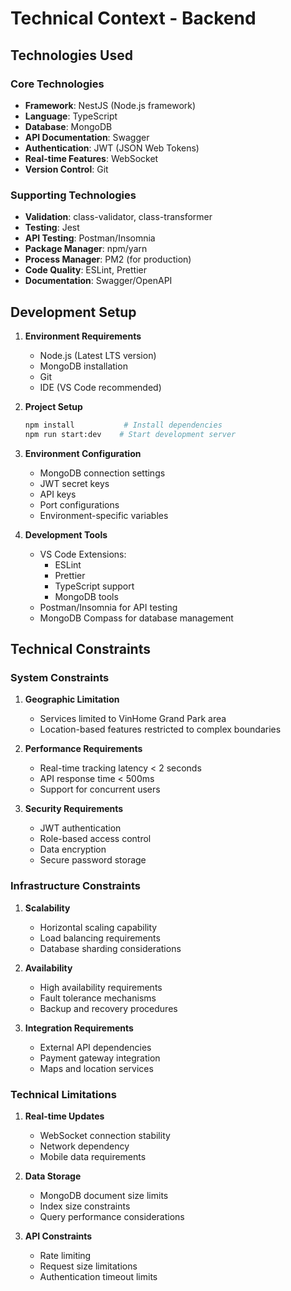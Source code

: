 # Technical Context - Backend

## Technologies Used

### Core Technologies
- **Framework**: NestJS (Node.js framework)
- **Language**: TypeScript
- **Database**: MongoDB
- **API Documentation**: Swagger
- **Authentication**: JWT (JSON Web Tokens)
- **Real-time Features**: WebSocket
- **Version Control**: Git

### Supporting Technologies
- **Validation**: class-validator, class-transformer
- **Testing**: Jest
- **API Testing**: Postman/Insomnia
- **Package Manager**: npm/yarn
- **Process Manager**: PM2 (for production)
- **Code Quality**: ESLint, Prettier
- **Documentation**: Swagger/OpenAPI

## Development Setup
1. **Environment Requirements**
   - Node.js (Latest LTS version)
   - MongoDB installation
   - Git
   - IDE (VS Code recommended)

2. **Project Setup**
   ```bash
   npm install           # Install dependencies
   npm run start:dev    # Start development server
   ```

3. **Environment Configuration**
   - MongoDB connection settings
   - JWT secret keys
   - API keys
   - Port configurations
   - Environment-specific variables

4. **Development Tools**
   - VS Code Extensions:
     - ESLint
     - Prettier
     - TypeScript support
     - MongoDB tools
   - Postman/Insomnia for API testing
   - MongoDB Compass for database management

## Technical Constraints

### System Constraints
1. **Geographic Limitation**
   - Services limited to VinHome Grand Park area
   - Location-based features restricted to complex boundaries

2. **Performance Requirements**
   - Real-time tracking latency < 2 seconds
   - API response time < 500ms
   - Support for concurrent users

3. **Security Requirements**
   - JWT authentication
   - Role-based access control
   - Data encryption
   - Secure password storage

### Infrastructure Constraints
1. **Scalability**
   - Horizontal scaling capability
   - Load balancing requirements
   - Database sharding considerations

2. **Availability**
   - High availability requirements
   - Fault tolerance mechanisms
   - Backup and recovery procedures

3. **Integration Requirements**
   - External API dependencies
   - Payment gateway integration
   - Maps and location services

### Technical Limitations
1. **Real-time Updates**
   - WebSocket connection stability
   - Network dependency
   - Mobile data requirements

2. **Data Storage**
   - MongoDB document size limits
   - Index size constraints
   - Query performance considerations

3. **API Constraints**
   - Rate limiting
   - Request size limitations
   - Authentication timeout limits
